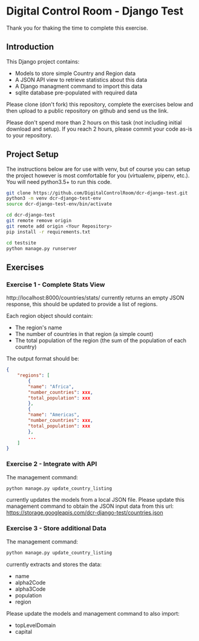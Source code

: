 # Digital Control Room - Django Test

Thank you for thaking the time to complete this exercise.

## Introduction

This Django project contains:
 * Models to store simple Country and Region data
 * A JSON API view to retrieve statistics about this data
 * A Django managment command to import this data
 * sqlite database pre-populated with required data

Please clone (don't fork) this repository, complete the exercises below and then upload to a public repository on github and send us the link.

Please don't spend more than 2 hours on this task (not including initial download and setup). If you reach 2 hours, please commit your code as-is to your repository.

## Project Setup

The instructions below are for use with venv, but of course you can setup the project however is most comfortable for you (virtualenv, pipenv, etc.). You will need python3.5+ to run this code.

```bash
git clone https://github.com/DigitalControlRoom/dcr-django-test.git
python3 -m venv dcr-django-test-env
source dcr-django-test-env/bin/activate

cd dcr-django-test
git remote remove origin
git remote add origin <Your Repository>
pip install -r requirements.txt

cd testsite
python manage.py runserver
```

## Exercises

### Exercise 1 - Complete Stats View

http://localhost:8000/countries/stats/ currently returns an empty JSON response, this should be updated to provide a list of regions. 

Each region object should contain:
 * The region's name
 * The number of countries in that region (a simple count)
 * The total population of the region (the sum of the population of each country)

The output format should be:
```json
{
    "regions": [
        {
        "name": "Africa",
        "number_countries": xxx,
        "total_population": xxx
        },
        {
        "name": "Americas",
        "number_countries": xxx,
        "total_population": xxx
        },
        ...
    ]
}
```

### Exercise 2 - Integrate with API

The management command:
```bash
python manage.py update_country_listing
```
currently updates the models from a local JSON file. Please update this management command to obtain the JSON input data from this url:  
https://storage.googleapis.com/dcr-django-test/countries.json

### Exercise 3 - Store additional Data

The management command:
```bash
python manage.py update_country_listing
```
currently extracts and stores the data:
 * name
 * alpha2Code
 * alpha3Code
 * population
 * region

Please update the models and management command to also import:
 * topLevelDomain
 * capital
